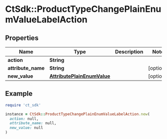 # CtSdk::ProductTypeChangePlainEnumValueLabelAction

## Properties

| Name | Type | Description | Notes |
| ---- | ---- | ----------- | ----- |
| **action** | **String** |  |  |
| **attribute_name** | **String** |  | [optional] |
| **new_value** | [**AttributePlainEnumValue**](AttributePlainEnumValue.md) |  | [optional] |

## Example

```ruby
require 'ct_sdk'

instance = CtSdk::ProductTypeChangePlainEnumValueLabelAction.new(
  action: null,
  attribute_name: null,
  new_value: null
)
```

